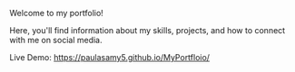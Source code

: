Welcome to my portfolio!

Here, you'll find information about my skills, projects, and how to connect with me on social media.


Live Demo: [https://paulasamy5.github.io/MyPortfloio/
](https://paulasamy5.github.io/MyPortfolio/)
